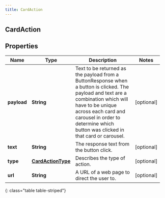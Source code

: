 ```yaml
---
title: CardAction
---
```

## CardAction


## Properties

| Name | Type | Description | Notes |
| ------------ | ------------- | ------------- | ------------- |
| **payload** | <!----><!---->**String**<!----> | Text to be returned as the payload from a ButtonResponse when a button is clicked. The payload and text are a combination which will have to be unique across each card and carousel in order to determine which button was clicked in that card or carousel. |  [optional] |
| **text** | <!----><!---->**String**<!----> | The response text from the button click. |  [optional] |
| **type** | <!----><!---->[**CardActionType**](CardActionType.html)<!----> | Describes the type of action. |  [optional] |
| **url** | <!----><!---->**String**<!----> | A URL of a web page to direct the user to. |  [optional] |
{: class="table table-striped"}




